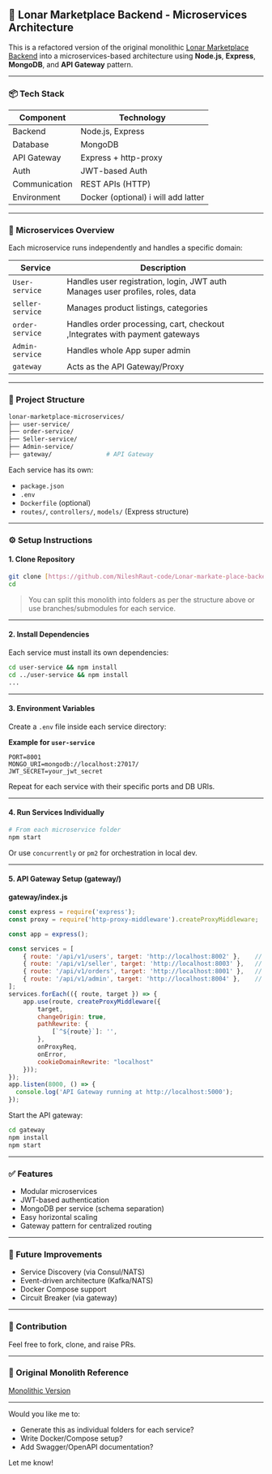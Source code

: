 ## 🏪 Lonar Marketplace Backend - Microservices Architecture

This is a refactored version of the original monolithic [Lonar Marketplace Backend](https://github.com/NileshRaut-code/Lonar-markate-place-backend) into a microservices-based architecture using **Node.js**, **Express**, **MongoDB**, and **API Gateway** pattern.

---

### 📦 Tech Stack

| Component     | Technology           |
| ------------- | -------------------- |
| Backend       | Node.js, Express     |
| Database      | MongoDB              |
| API Gateway   | Express + http-proxy |
| Auth          | JWT-based Auth       |
| Communication | REST APIs (HTTP)     |
| Environment   | Docker (optional) i will add latter   |

---

### 🧱 Microservices Overview

Each microservice runs independently and handles a specific domain:

| Service           | Description                                 |
| ----------------- | ------------------------------------------- |
| `User-service`    | Handles user registration, login, JWT auth Manages user profiles, roles, data     |
| `seller-service` | Manages product listings, categories        |
| `order-service`   | Handles order processing, cart, checkout ,Integrates with payment gateways     |
| `Admin-service`   | Handles whole App super admin  |
| `gateway`         | Acts as the API Gateway/Proxy               |

---

### 📁 Project Structure

```bash
lonar-marketplace-microservices/
├── user-service/
├── order-service/
├── Seller-service/
├── Admin-service/
├── gateway/               # API Gateway
```

Each service has its own:

* `package.json`
* `.env`
* `Dockerfile` (optional)
* `routes/`, `controllers/`, `models/` (Express structure)

---

### ⚙️ Setup Instructions

#### 1. Clone Repository

```bash
git clone [https://github.com/NileshRaut-code/Lonar-markate-place-backend](https://github.com/NileshRaut-code/Lonar_Backend_Microservices)
cd 
```

> You can split this monolith into folders as per the structure above or use branches/submodules for each service.

---

#### 2. Install Dependencies

Each service must install its own dependencies:

```bash
cd user-service && npm install
cd ../user-service && npm install
...
```

---

#### 3. Environment Variables

Create a `.env` file inside each service directory:

**Example for `user-service`**

```env
PORT=8001
MONGO_URI=mongodb://localhost:27017/
JWT_SECRET=your_jwt_secret
```

Repeat for each service with their specific ports and DB URIs.

---

#### 4. Run Services Individually

```bash
# From each microservice folder
npm start
```

Or use `concurrently` or `pm2` for orchestration in local dev.

---

#### 5. API Gateway Setup (gateway/)

**gateway/index.js**

```js
const express = require('express');
const proxy = require('http-proxy-middleware').createProxyMiddleware;

const app = express();

const services = [
    { route: '/api/v1/users', target: 'http://localhost:8002' },    // User Service
    { route: '/api/v1/seller', target: 'http://localhost:8003' },   // Seller Service
    { route: '/api/v1/orders', target: 'http://localhost:8001' },   // Order Service
    { route: '/api/v1/admin', target: 'http://localhost:8004' },    // Admin Service
];
services.forEach(({ route, target }) => {
    app.use(route, createProxyMiddleware({
        target,
        changeOrigin: true,
        pathRewrite: {
            [`^${route}`]: '',
        },
        onProxyReq,
        onError,
        cookieDomainRewrite: "localhost" 
    }));
});
app.listen(8000, () => {
  console.log('API Gateway running at http://localhost:5000');
});
```

Start the API gateway:

```bash
cd gateway
npm install
npm start
```

---

### ✅ Features

* Modular microservices
* JWT-based authentication
* MongoDB per service (schema separation)
* Easy horizontal scaling
* Gateway pattern for centralized routing

---

### 📘 Future Improvements

* Service Discovery (via Consul/NATS)
* Event-driven architecture (Kafka/NATS)
* Docker Compose support
*  Circuit Breaker (via gateway)

---

### 🙌 Contribution

Feel free to fork, clone, and raise PRs.

---

### 🔗 Original Monolith Reference

[Monolithic Version]([https://github.com/NileshRaut-code/Lonar-markate-place-backend](https://github.com/NileshRaut-code/Lonar_Backend_Microservices))

---

Would you like me to:

* Generate this as individual folders for each service?
* Write Docker/Compose setup?
* Add Swagger/OpenAPI documentation?

Let me know!
